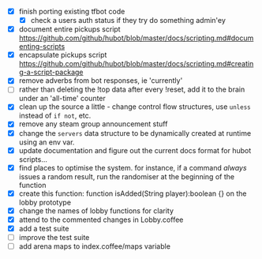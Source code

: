 - [x] finish porting existing tfbot code
  + [x] check a users auth status if they try do something admin'ey
- [x] document entire pickups script https://github.com/github/hubot/blob/master/docs/scripting.md#documenting-scripts
- [x] encapsulate pickups script https://github.com/github/hubot/blob/master/docs/scripting.md#creating-a-script-package
- [x] remove adverbs from bot responses, ie 'currently'
- [ ] rather than deleting the !top data after every !reset, add it to the brain under an 'all-time' counter
- [x] clean up the source a little - change control flow structures, use `unless` instead of `if not`, etc.
- [x] remove any steam group announcement stuff
- [x] change the `servers` data structure to be dynamically created at runtime using an env var.
- [x] update documentation and figure out the current docs format for hubot scripts...
- [x] find places to optimise the system. for instance, if a command *always* issues a random result, run the randomiser at the beginning of the function
- [x] create this function: function isAdded(String player):boolean {} on the lobby prototype
- [x] change the names of lobby functions for clarity
- [x] attend to the commented changes in Lobby.coffee
- [x] add a test suite
- [ ] improve the test suite
- [ ] add arena maps to index.coffee/maps variable
